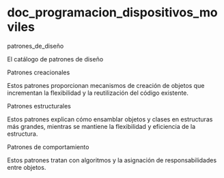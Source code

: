 # doc_programacion_dispositivos_moviles

patrones_de_diseño

El catálogo de patrones de diseño

Patrones creacionales

Estos patrones proporcionan mecanismos de creación de objetos que incrementan la flexibilidad y la reutilización del código existente.

Patrones estructurales

Estos patrones explican cómo ensamblar objetos y clases en estructuras más grandes, mientras se mantiene la flexibilidad y eficiencia de la estructura.

Patrones de comportamiento

Estos patrones tratan con algoritmos y la asignación de responsabilidades entre objetos.
